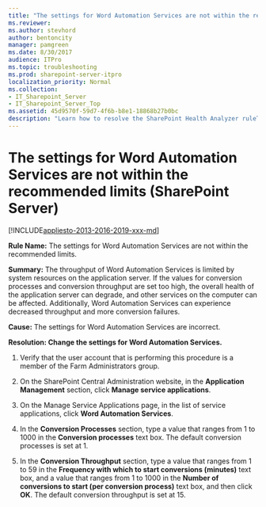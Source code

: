 ```yaml
---
title: "The settings for Word Automation Services are not within the recommended limits (SharePoint Server)"
ms.reviewer: 
ms.author: stevhord
author: bentoncity
manager: pamgreen
ms.date: 8/30/2017
audience: ITPro
ms.topic: troubleshooting
ms.prod: sharepoint-server-itpro
localization_priority: Normal
ms.collection:
- IT_Sharepoint_Server
- IT_Sharepoint_Server_Top
ms.assetid: 45d9570f-59d7-4f6b-b8e1-18868b27b0bc
description: "Learn how to resolve the SharePoint Health Analyzer ruleThe settings for Word Automation Services are not within the recommended limits, in SharePoint Server."
---
```


# The settings for Word Automation Services are not within the recommended limits (SharePoint Server)

[!INCLUDE[appliesto-2013-2016-2019-xxx-md](../includes/appliesto-2013-2016-2019-xxx-md.md)] 
  
 **Rule Name:** The settings for Word Automation Services are not within the recommended limits. 
  
 **Summary:** The throughput of Word Automation Services is limited by system resources on the application server. If the values for conversion processes and conversion throughput are set too high, the overall health of the application server can degrade, and other services on the computer can be affected. Additionally, Word Automation Services can experience decreased throughput and more conversion failures. 
  
 **Cause:** The settings for Word Automation Services are incorrect. 
  
 **Resolution: Change the settings for Word Automation Services.**
  
1. Verify that the user account that is performing this procedure is a member of the Farm Administrators group.
    
2. On the SharePoint Central Administration website, in the **Application Management** section, click **Manage service applications**.
    
3. On the Manage Service Applications page, in the list of service applications, click **Word Automation Services**.
    
4. In the **Conversion Processes** section, type a value that ranges from 1 to 1000 in the **Conversion processes** text box. The default conversion processes is set at 1. 
    
5. In the **Conversion Throughput** section, type a value that ranges from 1 to 59 in the **Frequency with which to start conversions (minutes)** text box, and a value that ranges from 1 to 1000 in the **Number of conversions to start (per conversion process)** text box, and then click **OK**. The default conversion throughput is set at 15.
    

